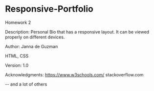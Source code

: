 # Responsive-Portfolio
Homework 2

Description: 
Personal Bio that has a responsive layout. It can be viewed properly on different devices. 

Author:
Janna de Guzman

HTML, CSS 

Version: 1.0

Acknowledgments:
https://www.w3schools.com/
stackoverflow.com

-- and a lot of others
